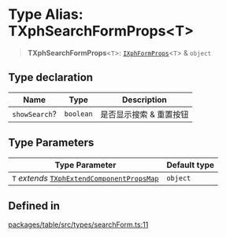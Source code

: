# Type Alias: TXphSearchFormProps\<T\>

> **TXphSearchFormProps**\<`T`\>: [`IXphFormProps`](../interfaces/IXphFormProps.md)\<`T`\> & `object`

## Type declaration

| Name | Type | Description |
| ------ | ------ | ------ |
| `showSearch`? | `boolean` | 是否显示搜索 & 重置按钮 |

## Type Parameters

| Type Parameter | Default type |
| ------ | ------ |
| `T` *extends* [`TXphExtendComponentPropsMap`](TXphExtendComponentPropsMap.md) | `object` |

## Defined in

[packages/table/src/types/searchForm.ts:11](https://github.com/XiaoPiHong/xph-crud/blob/df4afa60d65704448cd1781ed35689440e3aa7c3/packages/table/src/types/searchForm.ts#L11)
